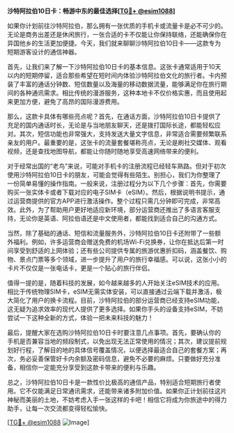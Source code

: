 **沙特阿拉伯10日卡：畅游中东的最佳选择[[TG💪+ @esim1088](https://t.me/s/esim1088)]**

如果你计划前往沙特阿拉伯，那么拥有一张优质的手机卡或流量卡是必不可少的。无论是商务出差还是休闲旅行，一张合适的卡不仅能让你保持联络，还能确保你在异国他乡的生活更加便捷。今天，我们就来聊聊沙特阿拉伯10日卡——这款专为短期游客设计的通信神器。

首先，让我们来了解一下沙特阿拉伯10日卡的基本信息。这张卡通常适用于10天以内的短期停留，适合那些希望在短时间内体验沙特阿拉伯文化的旅行者。卡内预装了丰富的通话分钟数、短信数量以及海量的移动数据流量，能够满足你在旅行期间的各种通讯需求。相比传统的漫游服务，这种本地卡不仅价格实惠，而且使用起来更加方便，避免了高昂的国际漫游费用。

那么，这款卡具体有哪些亮点呢？首先，在通话方面，沙特阿拉伯10日卡提供了充足的国内通话时长，无论是与当地朋友聊天，还是拨打国际长途，都能轻松应对。其次，短信功能也非常强大，支持发送大量文字信息，非常适合需要频繁联系亲友的用户。最重要的是，这张卡的流量套餐堪称亮点，无论是刷社交媒体、观看视频，还是查找地图导航，都能让你随时随地享受高速网络带来的便利。

对于经常出国的“老鸟”来说，可能对手机卡的注册流程已经轻车熟路。但对于初次使用沙特阿拉伯10日卡的朋友，可能会觉得有些陌生。别担心，我们为你整理了一份简单易懂的操作指南。一般来说，注册过程分为以下几个步骤：首先，你需要购买一张实体卡或者下载对应的电子SIM卡（eSIM）。然后，根据说明书提示，通过运营商提供的官方APP进行激活操作。整个过程只需几分钟即可完成，非常高效。此外，为了帮助用户更好地适应新环境，部分运营商还推出了多语言客服支持，无论你是英语、阿拉伯语还是中文使用者，都能找到适合自己的沟通方式。

当然，除了基础的通话、短信和流量服务外，沙特阿拉伯10日卡还附带了一些额外福利。例如，许多运营商会赠送免费的机场Wi-Fi兑换券，让你在抵达后第一时间享受到舒适的上网体验；还有些公司提供专属的旅游优惠折扣码，涵盖餐饮、购物、景点门票等多个领域，进一步提升了用户的旅行幸福感。可以说，这张小小的卡片不仅仅是一张电话卡，更是一个贴心的旅行伴侣。

值得一提的是，随着科技的发展，如今越来越多的人开始关注eSIM技术的应用。相比于传统物理SIM卡，eSIM无需实体安装，可以直接通过云端下载并激活，极大简化了用户的换卡流程。目前，沙特阿拉伯的部分运营商已经支持eSIM功能，这无疑为追求效率的现代人提供了更多选择。如果你手头的设备支持eSIM，不妨尝试一下这种全新的方式，体验一把未来科技的魅力！

最后，提醒大家在选购沙特阿拉伯10日卡时要注意几点事项。首先，要确认你的手机是否兼容当地的频段制式，以免出现无法正常使用的情况；其次，建议提前规划好行程，了解目的地的具体信号覆盖情况，以便选择最适合自己的套餐方案；再次，务必妥善保管好卡内余额及密码信息，避免不必要的麻烦。只要做好充分准备，相信你一定能充分享受到这款卡带来的便利与乐趣。

总之，沙特阿拉伯10日卡是一款性价比极高的通信产品，特别适合短期旅行者使用。它不仅能满足日常通讯需求，还能带来诸多附加价值。如果你正计划前往这片神秘而美丽的土地，不妨考虑入手一张这样的卡吧！相信它将成为你旅途中的得力助手，让每一次交流都变得轻松愉快。

[[TG💪+ @esim1088](https://t.me/s/esim1088) ![Image](https://i.postimg.cc/4NQfJmqS/Snipaste-2025-05-13-00-14-12.png)]